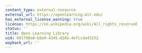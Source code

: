 ```yaml
---
content_type: external-resource
external_url: https://openlearning.mit.edu/
has_external_license_warning: true
license: https://en.wikipedia.org/wiki/All_rights_reserved
status: ''
title: Open Learning Library
uid: b01f00a8-b8e0-4345-828a-4efccda43152
wayback_url: ''
---
```

